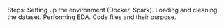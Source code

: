 Steps:
Setting up the environment (Docker, Spark).
Loading and cleaning the dataset.
Performing EDA.
Code files and their purpose.